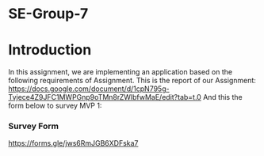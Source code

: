 # SE-Group-7

# Introduction
In this assignment, we are implementing an application based on the following requirements of Assignment.
This is the report of our Assignment: https://docs.google.com/document/d/1cpN795g-Tvjece4Z9JFC1MWPGnp9oTMn8rZWlbfwMaE/edit?tab=t.0
And this the form below to survey MVP 1:
### Survey Form
https://forms.gle/jws6RmJGB6XDFska7

